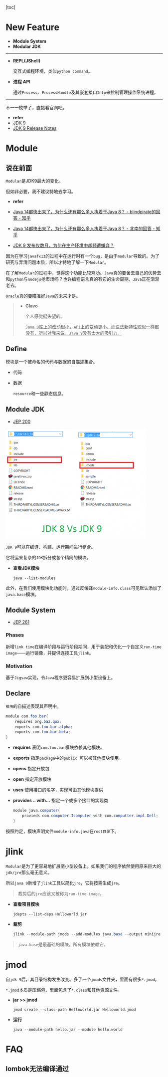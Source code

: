 [toc]

# New Feature

- **Module System**
- **Modular JDK**

<hr>

- **REPL(JShell)**

  交互式编程环境，类似`python command`。

- **进程 API**

  通过`Process`、`ProcessHandle`及其嵌套接口`Info`来控制管理操作系统进程。

<hr>

不一一枚举了，直接看官网吧。

- **refer**
- [JDK 9](http://openjdk.java.net/projects/jdk9/)
- [JDK 9 Release Notes](https://www.oracle.com/java/technologies/javase/v9-issues-relnotes.html)

# Module

## 说在前面

`Modular`是JDK9最大的变化。

但如非必要，我不建议特地去学习。

- **refer**

- [Java 14都快出来了，为什么还有那么多人执着于Java 8？ - blindpirate的回答 - 知乎 ](https://www.zhihu.com/question/360985479/answer/956242314)

- [Java 14都快出来了，为什么还有那么多人执着于Java 8？ - 北南的回答 - 知乎](https://www.zhihu.com/question/360985479/answer/1451078193)
- [JDK 9 发布仅数月，为何在生产环境中却频遭嫌弃？](https://blog.csdn.net/csdnnews/article/details/78722304)

因为在学习`javafx13`的过程中在运行时有一个`bug`，是由于`modular`导致的。为了研究与弄清问题本质，所以才特地了解一下`Modular`。

在了解`Modular`的过程中，觉得这个功能比较鸡肋。`Java`真的要舍去自己的优势去和`python`与`nodejs`抢市场吗？也许编程语言真的有它的生命周期，`Java`正在渐渐老去。

`Oracle`真的要瞄准好`Java`的未来才是。

> - **Glavo**
>
>   个人感觉挺失望的。
>
>   <u>`Java 9`库上的改动很小，`API`上的变动更小，而语法新特性貌似一样都没有，所以对我来说，`Java 9`没有太大的吸引力。</u>

## Define

模块是一个被命名的代码与数据的自描述集合。

- 代码

- 数据

  `resource`和一些静态信息。

## Module JDK

- [JEP 200](http://openjdk.java.net/jeps/200)

![img](../images/java9/jdk8_jdk9_compare.png)

`JDK 9`可以在编译、构建、运行期间进行组合。

它将运来复杂的`JDK`拆分成各个精简的模块。

- **查看JDK模块**

  ``` shell
  java --list-modules
  ```

此外，在我们使用模块化功能时，通过反编译`module-info.class`可见默认添加了`java.base`模块。

## Module System

- [JEP 261](http://openjdk.java.net/jeps/261)

### Phases

新增`link time`在编译阶段与运行阶段期间，用于装配和优化一个自定义`run-time image`——运行镜像，并提供连接工具`jlink`。

### Motivation

基于`Jigsaw`实现，令`Java`程序更容易扩展到小型设备上。

## Declare

`模块`的自描述表现其声明中。

``` java
module com.foo.bar{
    requires org.baz.qux;
    exports com.foo.bar.alpha;
    exports com.foo.bar.beta;
}
```

- **requires**	表明`com.foo.bar`模块依赖其他模块。

- **exports**	指定`package`中的`public `可以被其他模块使用。

- **opens**	指定开放包

- **open**	指定开放模块

- **uses**	使用接口的名字，实现可由其他模块提供

- **provides .. with...**	指定一个或多个接口的实现类

  ``` java
  module java.computer{
      provieds com.computer.Icomputer with com.computter.impl.Dell;
  }
  ```

按照约定，模块声明文件`module-info.java`在`root目录`下。

# jlink

`Modular`是为了更容易地扩展至小型设备上。如果我们的程序依然使用原来巨大的`jdk/jre`那么毫无意义。

所以`java 9`新增了`jlink`工具以简化`jre`，它将按需生成`jre`。

> 裁剪后的`jre`应该又被称为`run-time image`。

- **查看项目模块**

  ``` shell
  jdepts --list-deps Helloworld.jar
  ```

- **裁剪**

  ``` java
  jlink --module-path jmods --add-modules java.base --output minijre
  ```

> `java.base`是最基础的模块，所有模块依赖它。

# jmod

自`jdk 9`后，其目录结构发生改变。多了一个`jmods`文件夹，里面有很多`*.jmod`。

`*.jmod`本质是压缩包，里面包含了`*.class`和其他资源文件。

- **jar >> jmod**

  ``` shell
  jmod create --class-path Helloworld.jar Helloworld.jmod
  ```

- **运行**

  ``` shell
  java --module-path hello.jar --module hello.world
  ```

# FAQ

## lombok无法编译通过